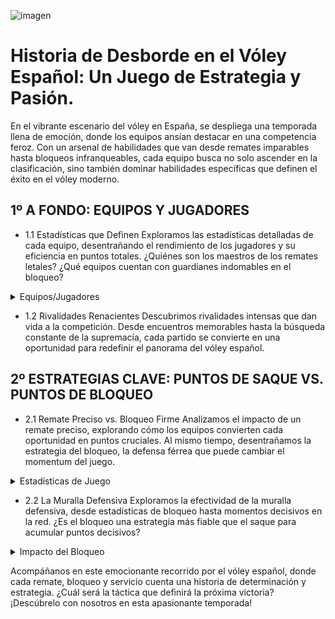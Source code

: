 ![imagen]()


# Historia de Desborde en el Vóley Español: Un Juego de Estrategia y Pasión.

En el vibrante escenario del vóley en España, se despliega una temporada llena de emoción, donde los equipos ansían destacar en una competencia feroz. Con un arsenal de habilidades que van desde remates imparables hasta bloqueos infranqueables, cada equipo busca no solo ascender en la clasificación, sino también dominar habilidades específicas que definen el éxito en el vóley moderno.

## 1º A FONDO: EQUIPOS Y JUGADORES
- 1.1 Estadísticas que Definen
Exploramos las estadísticas detalladas de cada equipo, desentrañando el rendimiento de los jugadores y su eficiencia en puntos totales. ¿Quiénes son los maestros de los remates letales? ¿Qué equipos cuentan con guardianes indomables en el bloqueo?

<details>
<summary>Equipos/Jugadores</summary>
<br>
Diagrama de Equipos

Aquí podemos apreciar a los equipos actuales en plena disputa por la victoria en la SuperLiga Masculina, cada uno llevando consigo su propia narrativa y aspiraciones.

</details>

- 1.2 Rivalidades Renacientes
Descubrimos rivalidades intensas que dan vida a la competición. Desde encuentros memorables hasta la búsqueda constante de la supremacía, cada partido se convierte en una oportunidad para redefinir el panorama del vóley español.

## 2º ESTRATEGIAS CLAVE: PUNTOS DE SAQUE VS. PUNTOS DE BLOQUEO
- 2.1 Remate Preciso vs. Bloqueo Firme
Analizamos el impacto de un remate preciso, explorando cómo los equipos convierten cada oportunidad en puntos cruciales. Al mismo tiempo, desentrañamos la estrategia del bloqueo, la defensa férrea que puede cambiar el momentum del juego.

<details>
<summary>Estadísticas de Juego</summary>
<br>
Diagrama de Estadísticas de Juego

Aquí, observamos estadísticas actuales de los partidos, revelando que son más los puntos por bloqueo que por saques. Los datos proporcionan una visión clara de las fortalezas y debilidades tácticas de cada equipo.

</details>

- 2.2 La Muralla Defensiva
Exploramos la efectividad de la muralla defensiva, desde estadísticas de bloqueo hasta momentos decisivos en la red. ¿Es el bloqueo una estrategia más fiable que el saque para acumular puntos decisivos?

<details>
<summary>Impacto del Bloqueo</summary>
<br>
Diagrama del Impacto del Bloqueo

Los datos revelan que los bloqueos son un arma decisiva para acumular puntos. Además, se destaca la importancia de evitar errores en la recepción, que, aunque no definen puntos, pueden influir significativamente en el desarrollo del juego.

</details>


Acompáñanos en este emocionante recorrido por el vóley español, donde cada remate, bloqueo y servicio cuenta una historia de determinación y estrategia. ¿Cuál será la táctica que definirá la próxima victoria? ¡Descúbrelo con nosotros en esta apasionante temporada!
